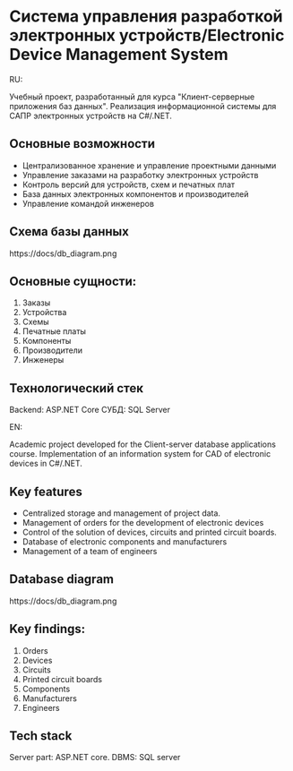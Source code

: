 # Система управления разработкой электронных устройств/Electronic Device Management System
RU:

Учебный проект, разработанный для курса "Клиент-серверные приложения баз данных". Реализация информационной системы для САПР электронных устройств на C#/.NET.

## Основные возможности
- Централизованное хранение и управление проектными данными
- Управление заказами на разработку электронных устройств
- Контроль версий для устройств, схем и печатных плат
- База данных электронных компонентов и производителей
- Управление командой инженеров

## Схема базы данных
https://docs/db_diagram.png

## Основные сущности:
1. Заказы
2. Устройства
3. Схемы
4. Печатные платы
5. Компоненты
6. Производители
7. Инженеры

## Технологический стек
Backend: ASP.NET Core
СУБД: SQL Server

EN:

Academic project developed for the Client-server database applications course. Implementation of an information system for CAD of electronic devices in C#/.NET.

## Key features
- Centralized storage and management of project data.
- Management of orders for the development of electronic devices
- Control of the solution of devices, circuits and printed circuit boards.
- Database of electronic components and manufacturers
- Management of a team of engineers

## Database diagram
https://docs/db_diagram.png

## Key findings:
1. Orders
2. Devices
3. Circuits
4. Printed circuit boards
5. Components
6. Manufacturers
7. Engineers

## Tech stack
Server part: ASP.NET core.
DBMS: SQL server
